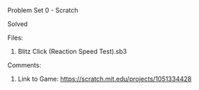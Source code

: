 Problem Set 0 - Scratch

Solved

Files:
1. Blitz Click (Reaction Speed Test).sb3

Comments:
1. Link to Game: https://scratch.mit.edu/projects/1051334428

